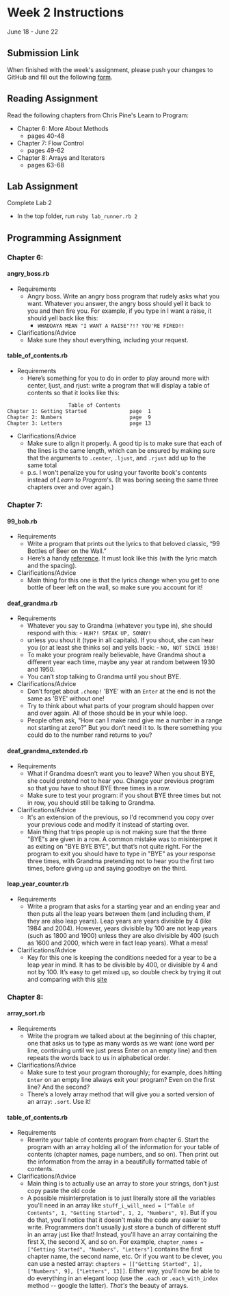 # Week 2 Instructions

June 18 - June 22

## Submission Link

When finished with the week's assignment, please push your changes to GitHub and fill out the following <a href="https://goo.gl/forms/bBfvoB3pV7COztyT2">form</a>.

## Reading Assignment

Read the following chapters from Chris Pine's Learn to Program:

- Chapter 6: More About Methods
  - pages 40-48
- Chapter 7: Flow Control
  - pages 49-62
- Chapter 8: Arrays and Iterators
  - pages 63-68

## Lab Assignment

Complete Lab 2

- In the top folder, run `ruby lab_runner.rb 2`

## Programming Assignment

### Chapter 6:

#### angry\_boss.rb

- Requirements
  - Angry boss. Write an angry boss program that rudely asks what you want. Whatever you answer, the angry boss should yell it back to you and then fire you. For example, if you type in I want a raise, it should yell back like this:
	  - `WHADDAYA MEAN "I WANT A RAISE"?!? YOU'RE FIRED!!`
- Clarifications/Advice
  - Make sure they shout everything, including your request.

#### table\_of\_contents.rb

- Requirements
  - Here’s something for you to do in order to play around
more with center, ljust, and rjust: write a program that will display a table of
contents so that it looks like this:

```
				   	Table of Contents
Chapter 1: Getting Started				page  1
Chapter 2: Numbers				    	page  9
Chapter 3: Letters				    	page 13
```

- Clarifications/Advice
  - Make sure to align it properly. A good tip is to make sure that each of the lines is the same length, which can be ensured by making sure that the arguments to `.center`, `.ljust`, and `.rjust` add up to the same total
  - p.s. I won't penalize you for using your favorite book's contents instead of _Learn to Program_'s. (It was boring seeing the same three chapters over and over again.)

### Chapter 7:

#### 99\_bob.rb

- Requirements
  - Write a program that prints out the lyrics
to that beloved classic, “99 Bottles of Beer on the Wall.”
  - Here’s a handy <a href="http://www.99-bottles-of-beer.net/lyrics.html">reference</a>. It must look like this (with the lyric match and the spacing).
- Clarifications/Advice
  - Main thing for this one is that the lyrics change when you get to one bottle of beer left on the wall, so make sure you account for it!

#### deaf\_grandma.rb

- Requirements
  - Whatever you say to Grandma (whatever you type in), she
should respond with this:
		- `HUH?! SPEAK UP, SONNY!`
  - unless you shout it (type in all capitals). If you shout, she can hear you (or at least she thinks so) and yells back:
		- `NO, NOT SINCE 1938!`
  - To make your program really believable, have Grandma shout a different year each time, maybe any year at random between 1930 and 1950.
  - You can’t stop talking to Grandma until you shout BYE.
- Clarifications/Advice
  - Don’t forget about `.chomp!` 'BYE' with an `Enter` at the end is not the same as 'BYE' without one!
  - Try to think about what parts of your program should happen
over and over again. All of those should be in your while loop.
  - People often ask, “How can I make rand give me a number in a range not starting at zero?” But you don’t need it to. Is there something you could do to the number rand returns to you?

#### deaf\_grandma\_extended.rb

- Requirements
	- What if Grandma doesn’t want you to leave? When you shout BYE, she could pretend not to hear you. Change your previous program so that you have to shout BYE three times in a row.
	- Make sure to test your program: if you shout BYE three times but not in row, you should still be talking to Grandma.
- Clarifications/Advice
  - It's an extension of the previous, so I'd recommend you copy over your previous code and modify it instead of starting over.
  - Main thing that trips people up is not making sure that the three "BYE"s are given in a row. A common mistake was to misinterpret it as exiting on "BYE BYE BYE", but that’s not quite right. For the program to exit you should have to type in "BYE" as your response three times, with Grandma pretending not to hear you the first two times, before giving up and saying goodbye on the third.

#### leap\_year\_counter.rb

- Requirements
  - Write a program that asks for a starting year and an ending
year and then puts all the leap years between them (and including them,
 if they are also leap years). Leap years are years divisible by 4 (like 1984 and 2004). However, years divisible by 100 are not leap years (such as
 1800 and 1900) unless they are also divisible by 400 (such as 1600 and
 2000, which were in fact leap years). What a mess!
- Clarifications/Advice
  - Key for this one is keeping the conditions needed for a year to be a leap year in mind. It has to be divisible by 400, or divisible by 4 and not by 100. It’s easy to get mixed up, so double check by trying it out and comparing with this <a href="http://www.onlineconversion.com/leapyear.htm">site</a>

### Chapter 8:

#### array\_sort.rb

- Requirements
  - Write the program we talked about at the
 beginning of this chapter, one that asks us to type as many words as we
 want (one word per line, continuing until we just press Enter on an
 empty line) and then repeats the words back to us in alphabetical order.
- Clarifications/Advice
  - Make sure to test your program thoroughly; for example, does hitting `Enter` on an empty line always exit your program? Even on the first line? And the second?
  - There’s a lovely array method that will give you a
 sorted version of an array: `.sort`. Use it!

#### table\_of\_contents.rb

- Requirements
  - Rewrite your table of contents program from chapter 6. Start the program with an array holding all of the information
 for your table of contents (chapter names, page numbers, and so on).
 Then print out the information from the array in a beautifully formatted
 table of contents.
- Clarifications/Advice
  - Main thing is to actually use an array to store your strings, don’t just copy paste the old code
  - A possible misinterpretation is to just literally store all the variables you'll need in an array like `stuff_i_will_need = ["Table of Contents", 1, "Getting Started", 1, 2, "Numbers", 9]`. But if you do that, you'll notice that it doesn't make the code any easier to write. Programmers don't usually just store a bunch of different stuff in an array just like that! Instead, you'll have an array containing the first X, the second X, and so on. For example, `chapter_names = ["Getting Started", "Numbers", "Letters"]` contains the first chapter name, the second name, etc. Or if you want to be clever, you can use a nested array: `chapters = [["Getting Started", 1], ["Numbers", 9], ["Letters", 13]]`. Either way, you'll now be able to do everything in an elegant loop (use the `.each` or `.each_with_index` method -- google the latter). _That's_ the beauty of arrays.
